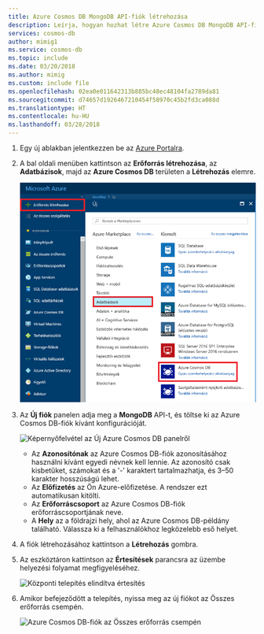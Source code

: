 ```yaml
---
title: Azure Cosmos DB MongoDB API-fiók létrehozása
description: Leírja, hogyan hozhat létre Azure Cosmos DB MongoDB API-fiókot az Azure Portalon
services: cosmos-db
author: mimig1
ms.service: cosmos-db
ms.topic: include
ms.date: 03/20/2018
ms.author: mimig
ms.custom: include file
ms.openlocfilehash: 02ea0e011642313b885bc48ec48104fa2789da81
ms.sourcegitcommit: d74657d1926467210454f58970c45b2fd3ca088d
ms.translationtype: HT
ms.contentlocale: hu-HU
ms.lasthandoff: 03/28/2018
---
```

1. Egy új ablakban jelentkezzen be az [Azure Portalra](https://portal.azure.com/).
2. A bal oldali menüben kattintson az **Erőforrás létrehozása**, az **Adatbázisok**, majd az **Azure Cosmos DB** területen a **Létrehozás** elemre.
   
   ![Képernyőfelvétel az Azure portálról, a További szolgáltatások és az Azure Cosmos DB menüpont kiemelve](./media/cosmos-db-create-dbaccount-mongodb/create-nosql-db-databases-json-tutorial-1.png)

3. Az **Új fiók** panelen adja meg a **MongoDB** API-t, és töltse ki az Azure Cosmos DB-fiók kívánt konfigurációját.
 
    ![Képernyőfelvétel az Új Azure Cosmos DB panelről](./media/cosmos-db-create-dbaccount-mongodb/create-nosql-db-databases-json-tutorial-2.png)

    * Az **Azonosítónak** az Azure Cosmos DB-fiók azonosításához használni kívánt egyedi névnek kell lennie. Az azonosító csak kisbetűket, számokat és a '-' karaktert tartalmazhatja, és 3–50 karakter hosszúságú lehet.
    * Az **Előfizetés** az Ön Azure-előfizetése. A rendszer ezt automatikusan kitölti.
    * Az **Erőforráscsoport** az Azure Cosmos DB-fiók erőforráscsoportjának neve.
    * A **Hely** az a földrajzi hely, ahol az Azure Cosmos DB-példány található. Válassza ki a felhasználókhoz legközelebb eső helyet.

4. A fiók létrehozásához kattintson a **Létrehozás** gombra.
5. Az eszköztáron kattintson az **Értesítések** parancsra az üzembe helyezési folyamat megfigyeléséhez.

    ![Központi telepítés elindítva értesítés](./media/cosmos-db-create-dbaccount-mongodb/azure-documentdb-nosql-notification.png)

6.  Amikor befejeződött a telepítés, nyissa meg az új fiókot az Összes erőforrás csempén. 

    ![Azure Cosmos DB-fiók az Összes erőforrás csempén](./media/cosmos-db-create-dbaccount-mongodb/azure-documentdb-all-resources.png)

